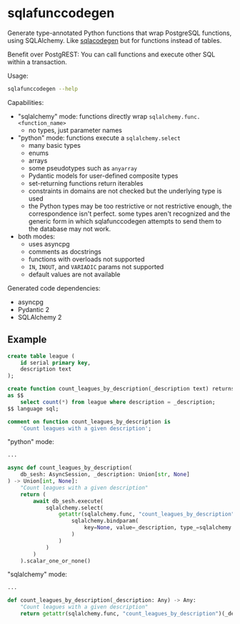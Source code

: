 # sqlafunccodegen

Generate type-annotated Python functions that wrap PostgreSQL functions, using
SQLAlchemy.
Like [sqlacodegen](https://github.com/agronholm/sqlacodegen)
but for functions instead of tables.

Benefit over PostgREST: You can call functions and execute other SQL within
a transaction.

Usage:
```bash
sqlafunccodegen --help
```

Capabilities:
* "sqlalchemy" mode: functions directly wrap `sqlalchemy.func.<function_name>`
  * no types, just parameter names
* "python" mode: functions execute a `sqlalchemy.select`
  * many basic types
  * enums
  * arrays
  * some pseudotypes such as `anyarray`
  * Pydantic models for user-defined composite types
  * set-returning functions return iterables
  * constraints in domains are not checked but the underlying type is used
  * the Python types may be too restrictive or not restrictive enough, the
    correspondence isn't perfect. some types aren't recognized and the generic
    form in which sqlafunccodegen attempts to send them to the database may not
    work.
* both modes:
  * uses asyncpg
  * comments as docstrings
  * functions with overloads not supported
  * `IN`, `INOUT`, and `VARIADIC` params not supported
  * default values are not available

Generated code dependencies:
* asyncpg
* Pydantic 2
* SQLAlchemy 2

## Example

```sql
create table league (
    id serial primary key,
    description text
);

create function count_leagues_by_description(_description text) returns integer
as $$
    select count(*) from league where description = _description;
$$ language sql;

comment on function count_leagues_by_description is
    'Count leagues with a given description';
```

"python" mode:

```python
...

async def count_leagues_by_description(
    db_sesh: AsyncSession, _description: Union[str, None]
) -> Union[int, None]:
    "Count leagues with a given description"
    return (
        await db_sesh.execute(
            sqlalchemy.select(
                getattr(sqlalchemy.func, "count_leagues_by_description")(
                    sqlalchemy.bindparam(
                        key=None, value=_description, type_=sqlalchemy.Text
                    )
                )
            )
        )
    ).scalar_one_or_none()


```

"sqlalchemy" mode:

```python
...

def count_leagues_by_description(_description: Any) -> Any:
    "Count leagues with a given description"
    return getattr(sqlalchemy.func, "count_leagues_by_description")(_description)
```
